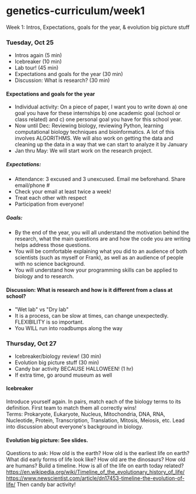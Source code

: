 # genetics-curriculum/week1
Week 1: Intros, Expectations, goals for the year, & evolution big picture stuff  

### Tuesday, Oct 25
- Intros again  (5 min)
- Icebreaker  (10 min)
- Lab tour!  (45 min)
- Expectations and goals for the year  (30 min)
- Discussion: What is research?  (30 min)

#### Expectations and goals for the year
- Individual activity: On a piece of paper, I want you to write down a) one goal you have for these internships b) one academic goal (school or class related) and c) one personal goal you have for this school year. 
- Now until Dec: Reviewing biology, reviewing Python, learning computational biology techniques and bioinformatics. A lot of this involves ALGORITHMS. We will also work on getting the data and cleaning up the data in a way that we can start to analyze it by January
- Jan thru May: We will start work on the research project.  

##### Expectations:
  * Attendance: 3 excused and 3 unexcused. Email me beforehand. Share email/phone #
  * Check your email at least twice a week!
  * Treat each other with respect  
  * Participation from everyone!

##### Goals: 
  * By the end of the year, you will all understand the motivation behind the research, what the main questions are and how the code you are writing helps address those questions.
  * You will be comfortable explaining what you did to an audience of both scientists (such as myself or Frank), as well as an audience of people with no science background.
  * You will understand how your programming skills can be applied to biology and to research.  


#### Discussion: What is research and how is it different from a class at school?  
- "Wet lab" vs "Dry lab"
- It is a process, can be slow at times, can change unexpectedly. FLEXIBILITY is so important.
- You WILL run into roadbumps along the way  



### Thursday, Oct 27
- Icebreaker/biology review! (30 min)
- Evolution big picture stuff  (30 min)
- Candy bar activity BECAUSE HALLOWEEN! (1 hr)  
- If extra time, go around museum as well

#### Icebreaker
Introduce yourself again. In pairs, match each of the biology terms to its definition. First team to match them all correctly wins!  
Terms: Prokaryote, Eukaryote, Nucleus, Mitochondria, DNA, RNA, Nucleotide, Protein, Transcription, Translation, Mitosis, Meiosis, etc.
Lead into discussion about everyone's background in biology.

#### Evolution big picture: See slides.
Questions to ask: How old is the earth? How old is the earliest life on earth? What did early forms of life look like? How old are the dinosaurs? How old are humans? Build a timeline.
How is all of the life on earth today related?
https://en.wikipedia.org/wiki/Timeline_of_the_evolutionary_history_of_life/
https://www.newscientist.com/article/dn17453-timeline-the-evolution-of-life/
Then candy bar activity!
